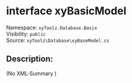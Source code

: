 # interface xyBasicModel

Namespace: `xyToolz.Database.Basix`  
Visibility: `public`  
Source: `xyToolz\Database\xyBaseModel.cs`

## Description:

(No XML‑Summary )

